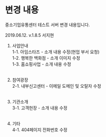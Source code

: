 # 변경 내용
중소기업유통센터 테스트 서버 변경 내용입니다.


2019.06.12.
v.1.8.5 서지현

1. 사업안내<br>
 1-1. 아임스타즈 - 소개 내용 수정(현업 부서 요청) <br>
 1-2. 행복한 백화점 - 소개 이미지 수정 <br>
 1-3. 홈쇼핑사업 - 소개 내용 수정 <br><br>
 
2. 참여광장<br>
 2-1. 내부신고센터 - 이메일 도메인 및 오탈자 수정<br><br>
 
3. 기관소개<br>
3-1. 고객헌장 - 소개 내용 수정<br><br>
 
4. 기타<br>
 4-1. 404페이지 전화번호 수정

